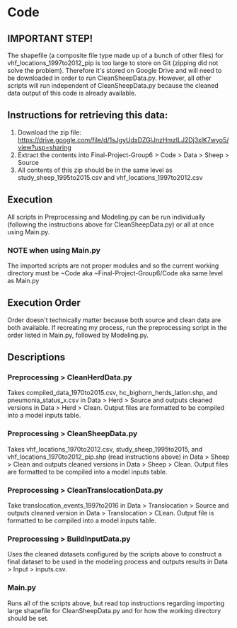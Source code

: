 # Code

## IMPORTANT STEP!

The shapefile (a composite file type made up of a bunch of other files) for vhf_locations_1997to2012_pip is too large to store on Git (zipping did not solve the problem). Therefore it's stored on Google Drive and will need to be downloaded in order to run CleanSheepData.py. However, all other scripts will run independent of CleanSheepData.py because the cleaned data output of this code is already available. 

## Instructions for retrieving this data:
1) Download the zip file: https://drive.google.com/file/d/1sJgyUdxDZGlJnzHmzlLJ2Dj3xlK7wyo5/view?usp=sharing
2) Extract the contents into Final-Project-Group6 > Code > Data > Sheep > Source
3) All contents of this zip should be in the same level as study_sheep_1995to2015.csv and vhf_locations_1997to2012.csv

## Execution

All scripts in Preprocessing and Modeling.py can be run individually (following the instructions above for CleanSheepData.py) or all at once using Main.py.

### NOTE when using Main.py

The imported scripts are not proper modules and so the current working directory must be ~Code aka ~Final-Project-Group6/Code aka same level as Main.py

## Execution Order

Order doesn't technically matter because both source and clean data are both available. If recreating my process, run the preprocessing script in the order listed in Main.py, followed by Modeling.py.

## Descriptions

### Preprocessing > CleanHerdData.py

Takes compiled_data_1970to2015.csv, hc_bighorn_herds_latlon.shp, and pneumonia_status_x.csv in Data > Herd > Source and outputs cleaned versions in Data > Herd > Clean.
Output files are formatted to be compiled into a model inputs table.

### Preprocessing > CleanSheepData.py

Takes vhf_locations_1970to2012.csv, study_sheep_1995to2015, and vhf_locations_1970to2012_pip.shp (read instructions above) in Data > Sheep > Clean and outputs cleaned versions in Data > Sheep > Clean. Output files are formatted to be compiled into a model inputs table.

### Preprocessing > CleanTranslocationData.py

Take translocation_events_1997to2016 in Data > Translocation > Source and outputs cleaned version in Data > Translocation > CLean. Output file is formatted to be compiled into a model inputs table. 

### Preprocessing > BuildInputData.py

Uses the cleaned datasets configured by the scripts above to construct a final dataset to be used in the modeling process and outputs results in Data > Input > inputs.csv.

### Main.py

Runs all of the scripts above, but read top instructions regarding importing large shapefile for CleanSheepData.py and for how the working directory should be set.